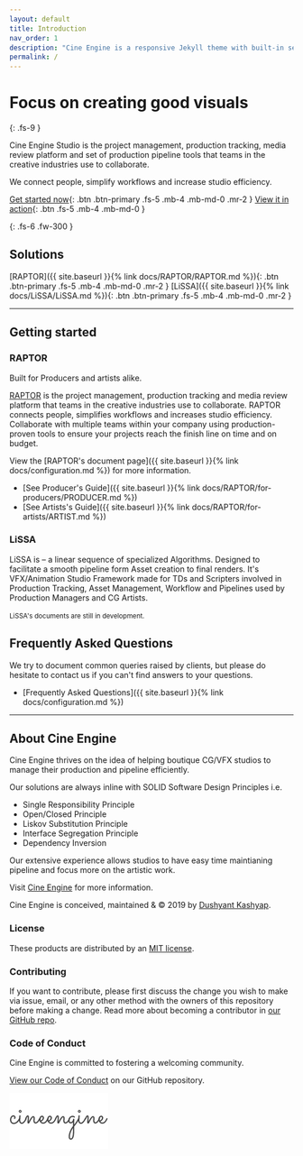 ```yaml
---
layout: default
title: Introduction
nav_order: 1
description: "Cine Engine is a responsive Jekyll theme with built-in search that is easily customizable and hosted on GitHub Pages."
permalink: /
---
```


# Focus on creating good visuals
{: .fs-9 }

Cine Engine Studio is the project management, production tracking, media review platform and set of production pipeline tools that teams in the creative industries use to collaborate. 

We connect people, simplify workflows and increase studio efficiency.

[Get started now](#getting-started){: .btn .btn-primary .fs-5 .mb-4 .mb-md-0 .mr-2 } [View it in action](https://youtube.com/cineengine){: .btn .fs-5 .mb-4 .mb-md-0 }

{: .fs-6 .fw-300 }

## Solutions 

[RAPTOR]({{ site.baseurl }}{% link docs/RAPTOR/RAPTOR.md %}){: .btn .btn-primary .fs-5 .mb-4 .mb-md-0 .mr-2 } [LiSSA]({{ site.baseurl }}{% link docs/LiSSA/LiSSA.md %}){: .btn .btn-primary .fs-5 .mb-4 .mb-md-0 .mr-2 }

---

## Getting started

### RAPTOR

Built for Producers and artists alike. 

[RAPTOR](https://cineengine.com/raptor) is the project management, production tracking and media review platform that teams in the creative industries use to collaborate. RAPTOR connects people, simplifies workflows and increases studio efficiency. Collaborate with multiple teams within your company using production-proven tools to ensure your projects reach the finish line on time and on budget.

View the [RAPTOR's document page]({{ site.baseurl }}{% link docs/configuration.md %}) for more information.

- [See Producer's Guide]({{ site.baseurl }}{% link docs/RAPTOR/for-producers/PRODUCER.md %})
- [See Artists's Guide]({{ site.baseurl }}{% link docs/RAPTOR/for-artists/ARTIST.md %})

### LiSSA

LiSSA is – a linear sequence of specialized Algorithms. Designed to facilitate a smooth pipeline form Asset creation to final renders. 
It's VFX/Animation Studio Framework made for TDs and Scripters involved in Production Tracking, Asset Management, Workflow and Pipelines used by Production Managers and CG Artists.

<small>LiSSA's documents are still in development. </small>

## Frequently Asked Questions

We try to document common queries raised by clients, but please do hesitate to contact us if you can't find answers to your questions.

- [Frequently Asked Questions]({{ site.baseurl }}{% link docs/configuration.md %})

---

## About Cine Engine

Cine Engine thrives on the idea of helping boutique CG/VFX studios to manage their production and pipeline efficiently.

Our solutions are always inline with SOLID Software Design Principles i.e. 

- Single Responsibility Principle
- Open/Closed Principle
- Liskov Substitution Principle
- Interface Segregation Principle
- Dependency Inversion

Our extensive experience allows studios to have easy time maintianing pipeline and focus more on the artistic work.

Visit [Cine Engine](https://cineengine.com/) for more information.

Cine Engine is conceived, maintained & &copy; 2019 by [Dushyant Kashyap](http://dushyant.info).

### License

These products are distributed by an [MIT license](https://github.com/pmarsceill/just-the-docs/tree/master/LICENSE.txt).

### Contributing

If you want to contribute, please first discuss the change you wish to make via issue,
email, or any other method with the owners of this repository before making a change. Read more about becoming a contributor in [our GitHub repo](https://github.com/cineengine/cineengine-docs#contributing).

### Code of Conduct

Cine Engine is committed to fostering a welcoming community.

[View our Code of Conduct](https://github.com/cineengine/cineengine-docs/tree/master/CODE_OF_CONDUCT.md) on our GitHub repository.

![Cine Engine Logo](assets/images/logo3.jpg)
